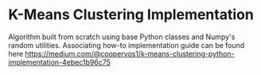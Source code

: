 # K-Means Clustering Implementation

Algorithm built from scratch using base Python classes and Numpy's random utilities. Associating how-to implementation guide can be found here https://medium.com/@coopervos1/k-means-clustering-python-implementation-4ebec1b96c75

